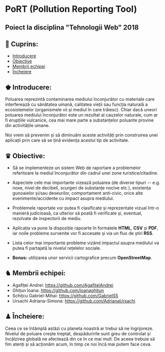 # PoRT (Pollution Reporting Tool)
## Poiect la disciplina "Tehnologii Web" 2018

## &#128206; Cuprins:
* [Introducere](#intro)
* [Obiective](#obiective)
* [Membrii echipei](#membrii-echipei)
* [Încheiere](#outro)

## <a name="intro"></a> &#9818; Introducere:
Poluarea reprezintă contaminarea mediului înconjurător cu materiale care interferează cu sănătatea umană, calitatea vieții sau funcția naturală a ecosistemelor (organismele vii și mediul în care trăiesc). Chiar dacă uneori poluarea mediului înconjurător este un rezultat al cauzelor naturale, cum ar fi erupțiile vulcanice, cea mai mare parte a substanțelor poluante provine din activitățile umane.

Noi vrem să prevenim și să diminuăm aceste activități prin construirea unei aplicații prin care să se țină evidența acestui tip de activitate.

## <a name="obiective"></a> &#9819; Obiective:
* Să se implementeze un sistem Web de raportare a problemelor referitoare la mediul înconjurător din cadrul unei zone turistice/citadine.

* Aspectele cele mai importante vizează poluarea (de diverse tipuri -- e.g. noxe, nivel de decibeli, scurgeri de substanțe nocive etc.), existența gunoaielor și/sau deseurilor, comportament anti-civic, orice alte evenimente/accidente cu impact asupra mediului.

* Problemele raportate vor putea fi clasificate și reprezentate vizual într-o manieră judicioasă, ca ulterior să poată fi verificate și, eventual, rezolvate de inspectorii de mediu.

* Aplicația va pune la dispoziție rapoarte în formatele <b>HTML</b>, <b>CSV</b> și <b>PDF</b>, iar noile probleme survenite vor fi accesate și via un flux de știri <b>RSS</b>.

* Lista celor mai importante probleme vizând impactul asupra mediului va putea fi partajată la nivelul rețelelor sociale.

* <b>Bonus:</b> utilizarea unor servicii cartografice precum <b>OpenStreetMap</b>.


## <a name="membrii-echipei"></a> &#9822; Membrii echipei:
* Agafiței Andrei: <https://github.com/AgafiteiAndrei>
* Ghițun Ioana: <https://github.com/ioanaghitun>
* Schițcu Gabriel-Mihai: <https://github.com/GabrielS5>
* Ursachi Adriana-Simona: <https://github.com/AdrianaUrsachi>

## <a name="outro"></a> &#9823; Încheiere:
Ceea ce se întâmplă astăzi cu planeta noastră ar trebui să ne îngrijoreze. Nivelul de poluare crește treptat, despăduririle sunt greu de controlat și încălzirea globală ne afectează din ce în ce mai mult. De aceea trebuie să fim atenți și să acționăm acum, în timp ce noi încă mai putem face ceva.
